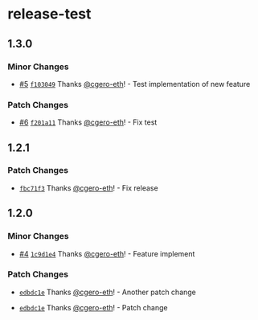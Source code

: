 # release-test

## 1.3.0

### Minor Changes

- [#5](https://github.com/cgero-eth/release-test/pull/5) [`f103049`](https://github.com/cgero-eth/release-test/commit/f10304975c23e7ebbfc597cb7a7f19f7dc8545f7) Thanks [@cgero-eth](https://github.com/cgero-eth)! - Test implementation of new feature

### Patch Changes

- [#6](https://github.com/cgero-eth/release-test/pull/6) [`f201a11`](https://github.com/cgero-eth/release-test/commit/f201a11e5f0707363b87765d483cb7d3c5697739) Thanks [@cgero-eth](https://github.com/cgero-eth)! - Fix test

## 1.2.1

### Patch Changes

- [`fbc71f3`](https://github.com/cgero-eth/release-test/commit/fbc71f35bf79cbe0eea81678a488cf0096ab9f43) Thanks [@cgero-eth](https://github.com/cgero-eth)! - Fix release

## 1.2.0

### Minor Changes

- [#4](https://github.com/cgero-eth/release-test/pull/4) [`1c9d1e4`](https://github.com/cgero-eth/release-test/commit/1c9d1e4d0a65b709a4aa1fc8f478d1f10a5e2be1) Thanks [@cgero-eth](https://github.com/cgero-eth)! - Feature implement

### Patch Changes

- [`edbdc1e`](https://github.com/cgero-eth/release-test/commit/edbdc1ea64592afc71a753d065b3e4e4b2126279) Thanks [@cgero-eth](https://github.com/cgero-eth)! - Another patch change

- [`edbdc1e`](https://github.com/cgero-eth/release-test/commit/edbdc1ea64592afc71a753d065b3e4e4b2126279) Thanks [@cgero-eth](https://github.com/cgero-eth)! - Patch change

